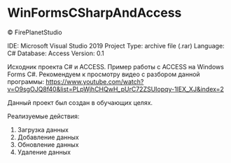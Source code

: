 # WinFormsCSharpAndAccess

© FirePlanetStudio

IDE: Microsoft Visual Studio 2019
Project Type: archive file (.rar)
Language: C#
Database: Access
Version: 0.1

Исходник проекта C# и ACCESS. Пример работы с ACCESS на Windows Forms C#.
Рекомендуем к просмотру видео с разбором данной программы: https://www.youtube.com/watch?v=O9sgOJQ8f40&list=PLpWjhCHQwH_pUrC72ZSUIopqy-1lEX_XJ&index=2

Данный проект был создан в обучающих целях.

Реализуемые действия:
1. Загрузка данных
2. Добавление данных
3. Обновление данных
4. Удаление данных
